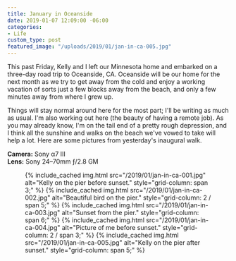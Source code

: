 ```yaml
---
title: January in Oceanside
date: 2019-01-07 12:09:00 -06:00
categories:
- Life
custom_type: post
featured_image: "/uploads/2019/01/jan-in-ca-005.jpg"
---
```


This past Friday, Kelly and I left our Minnesota home and embarked on a three-day road trip to Oceanside, CA. Oceanside will be our home for the next month as we try to get away from the cold and enjoy a working vacation of sorts just a few blocks away from the beach, and only a few minutes away from where I grew up.

Things will stay normal around here for the most part; I'll be writing as much as usual. I'm also working out here (the beauty of having a remote job). As you may already know, I'm on the tail end of a pretty rough depression, and I think all the sunshine and walks on the beach we've vowed to take will help a lot. Here are some pictures from yesterday's inaugural walk.

**Camera:** Sony α7 III  
**Lens:** Sony 24–70mm ƒ/2.8 GM

<figure class="photo-grid photo-grid--four">
  {% include_cached img.html src="/2019/01/jan-in-ca-001.jpg" alt="Kelly on the pier before sunset." style="grid-column: span 3;" %}
  {% include_cached img.html src="/2019/01/jan-in-ca-002.jpg" alt="Beautiful bird on the pier." style="grid-column: 2 / span 5;" %}
  {% include_cached img.html src="/2019/01/jan-in-ca-003.jpg" alt="Sunset from the pier." style="grid-column: span 6;" %}
  {% include_cached img.html src="/2019/01/jan-in-ca-004.jpg" alt="Picture of me before sunset." style="grid-column: 2 / span 3;" %}
  {% include_cached img.html src="/2019/01/jan-in-ca-005.jpg" alt="Kelly on the pier after sunset." style="grid-column: span 5;" %}
</figure>
